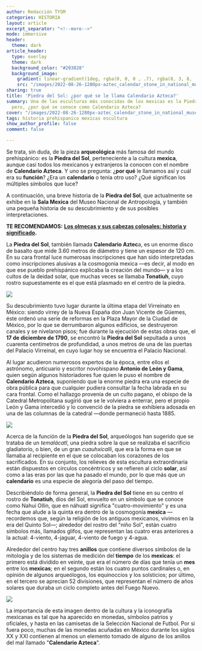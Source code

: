```yaml
---
author: Redacción TYSM
categories: HISTORIA
layout: article
excerpt_separator: "<!--more-->"
mode: immersive
header:
  theme: dark
article_header:
  type: overlay
  theme: dark
  background_color: "#203028"
  background_image:
    gradient: linear-gradient(1deg, rgba(0, 0, 0 , .7), rgba(8, 3, 8, .9))
    src: "/images/2022-08-26-1280px-aztec_calendar_stone_in_national_museum_of_anthropology-_mexico_city.jpeg"
sharing: true
title: 'Piedra del Sol: ¿por qué se le llama Calendario Azteca?'
summary: Una de las esculturas más conocidas de los mexicas es la Piedra del Sol,
  pero, ¿por qué se conoce como Calendario Azteca?
cover: "/images/2022-08-26-1280px-aztec_calendar_stone_in_national_museum_of_anthropology-_mexico_city.jpeg"
tags: historia prehispanico mexicas escultura
show_author_profile: false
comment: false

---
```

Se trata, sin duda, de la pieza **arqueológica** más famosa del mundo prehispánico: es la **Piedra del Sol**, perteneciente a la cultura **mexica**, aunque casi todos los mexicanos y extranjeros la conocen con el nombre de **Calendario Azteca**. Y uno se pregunta: ¿**por qué** le llamamos así y cuál era su **función**? ¿Era un **calendario** o tenía otro uso? ¿Qué significan los múltiples símbolos que luce?

A continuación, una breve historia de la **Piedra del Sol**, que actualmente se exhibe en la **Sala Mexica** del Museo Nacional de Antropología, y también una pequeña historia de su descubrimiento y de sus posibles interpretaciones.

**TE RECOMENDAMOS:** [**Los olmecas y sus cabezas colosales: historia y significado**](https://blog.tonoysumariachi.com/historia/2022/07/20/los-olmecas-y-sus-cabezas-colosales-historia-y-significado.html)**.**

La **Piedra del Sol**, también llamada **Calendario Aztec**a, es un enorme disco de basalto que mide 3.60 metros de diámetro y tiene un espesor de 120 cm. En su cara frontal luce numerosas inscripciones que han sido interpretadas como inscripciones alusivas a la cosmogonia mexica —es decir, al modo en que ese pueblo prehispánico explicaba la creación del mundo— y a los cultos de la deidad solar, que muchas veces se llamaba **Tonatiuh**, cuyo rostro supuestamente es el que está plasmado en el centro de la piedra.

![](https://upload.wikimedia.org/wikipedia/commons/thumb/3/39/File-Monolito_de_la_Piedra_del_Sol_%28centro%29.jpg/1024px-File-Monolito_de_la_Piedra_del_Sol_%28centro%29.jpg)

Su descubrimiento tuvo lugar durante la última etapa del Virreinato en México: siendo virrey de la Nueva España don Juan Vicente de Güemes, éste ordenó una serie de reformas en la Plaza Mayor de la Ciudad de México, por lo que se derrumbaron algunos edificios, se destruyeron canales y se nivelaron pisos; fue durante la ejecución de estas obras que, el **17 de diciembre de 1790**, se encontró la **Piedra del Sol** sepultada a unos cuarenta centímetros de profundidad, a unos metros de una de las puertas del Palacio Virreinal, en cuyo lugar hoy se encuentra el Palacio Nacional.

Al lugar acudieron numerosos expertos de la época, entre ellos el astrónomo, anticuario y escritor novohispano **Antonio de León y Gama**, quien según algunos historiadores fue quien le puso el nombre de **Calendario Azteca**, suponiendo que la enorme piedra era una especie de obra pública para que cualquier pudiera consultar la fecha labrada en su cara frontal. Como el hallazgo provenía de un culto pagano, el obispo de la Catedral Metropolitana sugirió que se le volviera a enterrar, pero el propio León y Gama intercedió y lo convenció de la piedra se exhibiera adosada en una de las columnas de la catedral —donde permaneció hasta 1885.

![](https://upload.wikimedia.org/wikipedia/commons/a/aa/4a03446v.jpg)

Acerca de la función de la **Piedra del Sol**, arqueólogos han sugerido que se trataba de un _temalácatl_, una piedra sobre la que se realizaba el sacrificio gladiatorio, o bien, de un gran _cuauhxicalli_, que era la forma en que se llamaba al recipiente en el que se colocaban los corazones de los sacrificados. En su conjunto, los relieves de esta escultura extraordinaria están dispuestos en círculos concéntricos y se refieren al ciclo **solar**, así como a las eras por las que ha pasado el mundo, por lo que más que un **calendario** es una especie de alegoría del paso del tiempo.

Describiéndolo de forma general, la **Piedra del Sol** tiene en su centro el rostro de **Tonatiuh**, dios del Sol, envuelto en un símbolo que se conoce como Nahui Ollin, que en náhuatl significa "cuatro-movimiento" y es una fecha que alude a la quinta era dentro de la cosmogonía **mexica** —recordemos que, según la religión de los antiguos mexicanos, vivimos en la era del Quinto Sol—; alrededor del rostro del "niño Sol", están cuatro símbolos más, llamados glifos, que representan las cuatro eras anteriores a la actual: 4-viento, 4-jaguar, 4-viento de fuego y 4-agua.

Alrededor del centro hay tres **anillos** que contiene diversos símbolos de la mitología y de los sistemas de medición del **tiempo** de los **mexicas**: el primero está dividido en veinte, que era el número de días que tenía un **mes** entre los **mexicas**; en el segundo están los cuatro puntos cardinales o, en opinión de algunos arqueólogos, los equinoccios y los solsticios; por último, en el tercero se aprecian 52 divisiones, que representan el número de años solares que duraba un ciclo completo antes del Fuego Nuevo.

![](https://upload.wikimedia.org/wikipedia/commons/thumb/0/06/Piedra_del_Sol_Mexica_vista_desde_abajo.jpg/960px-Piedra_del_Sol_Mexica_vista_desde_abajo.jpg)

La importancia de esta imagen dentro de la cultura y la iconografía mexicanas es tal que ha aparecido en monedas, símbolos patrios y oficiales, y hasta en las camisetas de la Selección Nacional de Futbol. Por si fuera poco, muchas de las monedas acuñadas en México durante los siglos XX y XXI contienen al menos un elemento tomado de alguno de los anillos del mal llamado "**Calendario Azteca**".